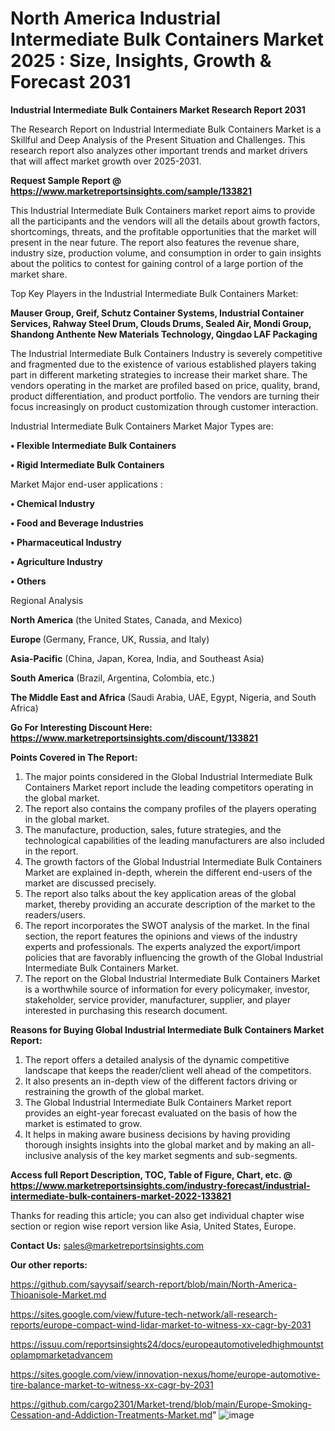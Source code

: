 # North America Industrial Intermediate Bulk Containers Market 2025 : Size, Insights, Growth & Forecast 2031

<strong>Industrial Intermediate Bulk Containers Market Research Report 2031</strong>

The Research Report on Industrial Intermediate Bulk Containers Market is a Skillful and Deep Analysis of the Present Situation and Challenges. This research report also analyzes other important trends and market drivers that will affect market growth over 2025-2031.

<strong>Request Sample Report @ <a href=https://www.marketreportsinsights.com/sample/133821>https://www.marketreportsinsights.com/sample/133821</a></strong>

This Industrial Intermediate Bulk Containers market report aims to provide all the participants and the vendors will all the details about growth factors, shortcomings, threats, and the profitable opportunities that the market will present in the near future. The report also features the revenue share, industry size, production volume, and consumption in order to gain insights about the politics to contest for gaining control of a large portion of the market share.

Top Key Players in the Industrial Intermediate Bulk Containers Market:

<strong>Mauser Group, Greif, Schutz Container Systems, Industrial Container Services, Rahway Steel Drum, Clouds Drums, Sealed Air, Mondi Group, Shandong Anthente New Materials Technology, Qingdao LAF Packaging</strong>

The Industrial Intermediate Bulk Containers Industry is severely competitive and fragmented due to the existence of various established players taking part in different marketing strategies to increase their market share. The vendors operating in the market are profiled based on price, quality, brand, product differentiation, and product portfolio. The vendors are turning their focus increasingly on product customization through customer interaction.

Industrial Intermediate Bulk Containers Market Major Types are:

<strong>• Flexible Intermediate Bulk Containers

• Rigid Intermediate Bulk Containers</strong>

Market Major end-user applications :

<strong>• Chemical Industry

• Food and Beverage Industries

• Pharmaceutical Industry

• Agriculture Industry

• Others</strong>

Regional Analysis

</u><strong><b>North America</b></strong> (the United States, Canada, and Mexico)

<strong><b>Europe </b></strong>(Germany, France, UK, Russia, and Italy)

<strong><b>Asia-Pacific</b></strong> (China, Japan, Korea, India, and Southeast Asia)

<strong><b>South America</b></strong> (Brazil, Argentina, Colombia, etc.)

<strong><b>The Middle East and Africa</b></strong> (Saudi Arabia, UAE, Egypt, Nigeria, and South Africa)

<strong>Go For Interesting Discount Here: <a href=https://www.marketreportsinsights.com/discount/133821>https://www.marketreportsinsights.com/discount/133821</a></strong>

<strong>Points Covered in The Report:</strong>
<ol>
  <li>The major points considered in the Global Industrial Intermediate Bulk Containers Market report include the leading competitors operating in the global market.</li>
  <li>The report also contains the company profiles of the players operating in the global market.</li>
  <li>The manufacture, production, sales, future strategies, and the technological capabilities of the leading manufacturers are also included in the report.</li>
  <li>The growth factors of the Global Industrial Intermediate Bulk Containers Market are explained in-depth, wherein the different end-users of the market are discussed precisely.</li>
  <li>The report also talks about the key application areas of the global market, thereby providing an accurate description of the market to the readers/users.</li>
  <li>The report incorporates the SWOT analysis of the market. In the final section, the report features the opinions and views of the industry experts and professionals. The experts analyzed the export/import policies that are favorably influencing the growth of the Global Industrial Intermediate Bulk Containers Market.</li>
  <li>The report on the Global Industrial Intermediate Bulk Containers Market is a worthwhile source of information for every policymaker, investor, stakeholder, service provider, manufacturer, supplier, and player interested in purchasing this research document.</li>
</ol>
<strong>Reasons for Buying Global Industrial Intermediate Bulk Containers Market Report:</strong>

<ol>
  <li>The report offers a detailed analysis of the dynamic competitive landscape that keeps the reader/client well ahead of the competitors.</li>
  <li>It also presents an in-depth view of the different factors driving or restraining the growth of the global market.</li>
  <li>The Global Industrial Intermediate Bulk Containers Market report provides an eight-year forecast evaluated on the basis of how the market is estimated to grow.</li>
  <li>It helps in making aware business decisions by having providing thorough insights insights into the global market and by making an all-inclusive analysis of the key market segments and sub-segments.</li>
</ol>
<strong>Access full Report Description, TOC, Table of Figure, Chart, etc. @ <a href=https://www.marketreportsinsights.com/industry-forecast/industrial-intermediate-bulk-containers-market-2022-133821>https://www.marketreportsinsights.com/industry-forecast/industrial-intermediate-bulk-containers-market-2022-133821</a></strong>


Thanks for reading this article; you can also get individual chapter wise section or region wise report version like Asia, United States, Europe.

<strong>Contact Us:</strong>
sales@marketreportsinsights.com

<strong>Our other reports:</strong>

<a href=https://github.com/sayysaif/search-report/blob/main/North-America-Thioanisole-Market.md>https://github.com/sayysaif/search-report/blob/main/North-America-Thioanisole-Market.md</a>

<a href=https://sites.google.com/view/future-tech-network/all-research-reports/europe-compact-wind-lidar-market-to-witness-xx-cagr-by-2031>https://sites.google.com/view/future-tech-network/all-research-reports/europe-compact-wind-lidar-market-to-witness-xx-cagr-by-2031</a>

<a href=https://issuu.com/reportsinsights24/docs/europeautomotiveledhighmountstoplampmarketadvancem>https://issuu.com/reportsinsights24/docs/europeautomotiveledhighmountstoplampmarketadvancem</a>

<a href=https://sites.google.com/view/innovation-nexus/home/europe-automotive-tire-balance-market-to-witness-xx-cagr-by-2031>https://sites.google.com/view/innovation-nexus/home/europe-automotive-tire-balance-market-to-witness-xx-cagr-by-2031</a>

<a href=https://github.com/cargo2301/Market-trend/blob/main/Europe-Smoking-Cessation-and-Addiction-Treatments-Market.md>https://github.com/cargo2301/Market-trend/blob/main/Europe-Smoking-Cessation-and-Addiction-Treatments-Market.md</a>"
![image](https://github.com/user-attachments/assets/90e7cbb0-301d-4227-ace8-5df9751fbf2a)
